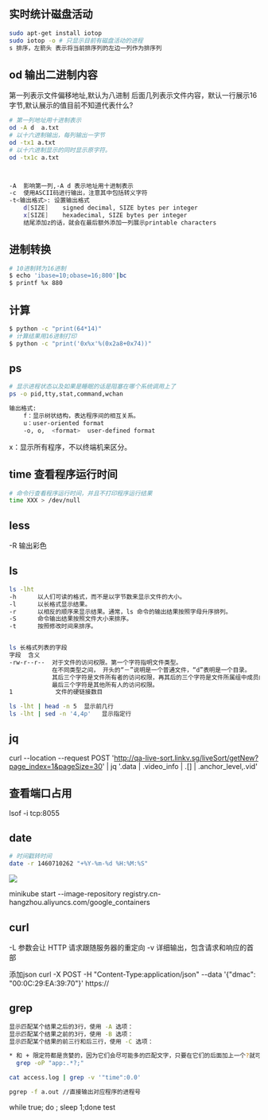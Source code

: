 ## 实时统计磁盘活动
```sh
sudo apt-get install iotop
sudo iotop -o # 只显示目前有磁盘活动的进程
s 排序，左箭头 表示将当前排序列的左边一列作为排序列
```

## od 输出二进制内容
第一列表示文件偏移地址,默认为八进制
后面几列表示文件内容，默认一行展示16字节,默认展示的值目前不知道代表什么?
```sh
# 第一列地址用十进制表示
od -A d  a.txt
# 以十六进制输出，每列输出一字节
od -tx1 a.txt
# 以十六进制显示的同时显示原字符。
od -tx1c a.txt



-A  影响第一列,-A d 表示地址用十进制表示
-c  使用ASCII码进行输出，注意其中包括转义字符
-t<输出格式>: 设置输出格式
	d[SIZE]    signed decimal, SIZE bytes per integer
	x[SIZE]    hexadecimal, SIZE bytes per integer
	结尾添加z的话，就会在最后额外添加一列展示printable characters 
```

## 进制转换
```sh
# 10进制转为16进制
$ echo 'ibase=10;obase=16;800'|bc
$ printf %x 880
```

## 计算
```sh
$ python -c "print(64*14)"
# 计算结果用16进制打印
$ python -c "print('0x%x'%(0x2a8+0x74))"
```

## ps
```sh
# 显示进程状态以及如果是睡眠的话是阻塞在哪个系统调用上了
ps -o pid,tty,stat,command,wchan

输出格式:
	f：显示树状结构，表达程序间的相互关系。
	u：user-oriented format
	-o, o,  <format>  user-defined format

```
x：显示所有程序，不以终端机来区分。


## time 查看程序运行时间
```sh
# 命令行查看程序运行时间，并且不打印程序运行结果
time XXX > /dev/null
```

## less
-R 输出彩色

## ls
```sh
ls -lht  
-h		以人们可读的格式，而不是以字节数来显示文件的大小。
-l		以长格式显示结果。
-r		以相反的顺序来显示结果。通常，ls 命令的输出结果按照字母升序排列。
-S		命令输出结果按照文件大小来排序。
-t		按照修改时间来排序。


ls 长格式列表的字段
字段	含义
-rw-r--r--	对于文件的访问权限。第一个字符指明文件类型。
            在不同类型之间， 开头的“－”说明是一个普通文件，“d”表明是一个目录。
            其后三个字符是文件所有者的访问权限，再其后的三个字符是文件所属组中成员的访问权限，
            最后三个字符是其他所有人的访问权限。
1	         文件的硬链接数目

ls -lht | head -n 5  显示前几行
ls -lht | sed -n '4,4p'   显示指定行

```



## jq

curl --location --request POST 'http://qa-live-sort.linkv.sg/liveSort/getNew?page_index=1&pageSize=30' | jq '.data | .video_info | .[] | .anchor_level,.vid'


## 查看端口占用

lsof -i tcp:8055

## date

```sh
# 时间戳转时间
date -r 1460710262 "+%Y-%m-%d %H:%M:%S"
```

![](../../../../../youdaonote-images/90BA0891293C4758B8EAC6E9B7F7F791.png)


minikube start --image-repository registry.cn-hangzhou.aliyuncs.com/google_containers

## curl
-L 参数会让 HTTP 请求跟随服务器的重定向
-v 详细输出，包含请求和响应的首部

添加json
curl -X POST -H "Content-Type:application/json" --data '{"dmac": "00:0C:29:EA:39:70"}' https://

## grep

```sh
显示匹配某个结果之后的3行，使用 -A 选项：
显示匹配某个结果之前的3行，使用 -B 选项：
显示匹配某个结果的前三行和后三行，使用 -C 选项：

* 和 + 限定符都是贪婪的，因为它们会尽可能多的匹配文字，只要在它们的后面加上一个?就可以实现懒惰或最小匹配
  grep -oP "app:.*?;"

cat access.log | grep -v '"time":0.0'

pgrep -f a.out //直接输出对应程序的进程号
```

while true; do ; sleep 1;done
test

